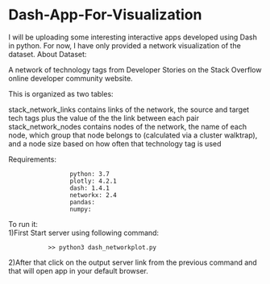# Dash-App-For-Visualization
I will be uploading some interesting interactive apps developed using Dash in python.
For now, I have only provided a network visualization of the dataset.
About Dataset:

A network of technology tags from Developer Stories on the Stack Overflow online developer community website.

This is organized as two tables:

stack_network_links contains links of the network, the source and target tech tags plus the value of the the link between each pair stack_network_nodes contains nodes of the network, the name of each node, which group that node belongs to (calculated via a cluster walktrap), and a node size based on how often that technology tag is used


Requirements:
                  
                     python: 3.7
                     plotly: 4.2.1 
                     dash: 1.4.1 
                     networkx: 2.4 
                     pandas:
                     numpy:


To run it:  
  1)First Start server using following command:
               
               >> python3 dash_networkplot.py
               
  2)After that click on the output server link from the previous command and that will open app in your default browser.
